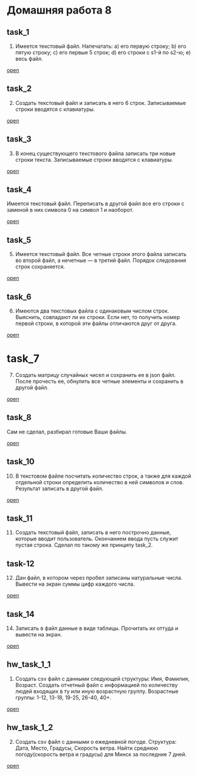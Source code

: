 # Домашняя работа 8

## task_1

1. Имеется текстовый файл. Напечатать:
a) его первую строку;
b) его пятую строку;
c) его первые 5 строк;
d) его строки с s1-й по s2-ю;
e) весь файл.

[open](https://github.com/RuslanZaremba/RuslanZaremba/blob/master/homework8/task_1.py)

## task_2

2. Создать текстовый файл и записать в него 6 строк. 
Записываемые строки вводятся с клавиатуры.

[open](https://github.com/RuslanZaremba/RuslanZaremba/blob/master/homework8/task_2.py)

## task_3

3. В конец существующего текстового файла записать три новые строки текста.
Записываемые строки вводятся с клавиатуры.

[open](https://github.com/RuslanZaremba/RuslanZaremba/blob/master/homework8/task_3.py)

## task_4

Имеется текстовый файл. Переписать в другой файл все его строки с 
заменой в них символа 0 на символ 1 и наоборот.

[open](https://github.com/RuslanZaremba/RuslanZaremba/blob/master/homework8/task_4.py)

## task_5

5. Имеется текстовый файл. Все четные строки этого файла записать во второй файл, 
а нечетные — в третий файл. Порядок следования строк сохраняется.

[open](https://github.com/RuslanZaremba/RuslanZaremba/blob/master/homework8/task_5.py)

## task_6

6. Имеются два текстовых файла с одинаковым числом строк. Выяснить, 
совпадают ли их строки. Если нет, 
то получить номер первой строки, в которой эти файлы отличаются друг от друга.

[open](https://github.com/RuslanZaremba/RuslanZaremba/blob/master/homework8/task_6.py)

# task_7

7. Создать матрицу случайных чисел и сохранить ее в json файл. 
После прочесть ее, обнулить все четные элементы и сохранить в другой файл.

[open](https://github.com/RuslanZaremba/RuslanZaremba/blob/master/homework8/task_7.py)

## task_8
Сам не сделал, разбирал готовые Ваши файлы.

[open](https://github.com/RuslanZaremba/RuslanZaremba/tree/master/homework8/task8)

## task_10

10. В текстовом файле посчитать количество строк, а также для каждой отдельной строки определить количество в ней символов и слов. 
Результат записать в другой файл.

[open](https://github.com/RuslanZaremba/RuslanZaremba/blob/master/homework8/task_10.py)

## task_11

11. Создать текстовый файл, записать в него построчно данные, 
которые вводит пользователь. 
Окончанием ввода пусть служит пустая строка.
Сделал по такому же принципу task_2.

## task-12

12. Дан файл, в котором через пробел записаны натуральные числа. 
Вывести на экран суммы цифр каждого числа.

[open](https://github.com/RuslanZaremba/RuslanZaremba/blob/master/homework8/task_12.py)

## task_14

14. Записать в файл данные в виде таблицы. Прочитать их оттуда и вывести на экран.

[open](https://github.com/RuslanZaremba/RuslanZaremba/blob/master/homework8/task_14.py)

## hw_task_1_1

1. Создать csv файл с данными следующей структуры: 
Имя, Фамилия, Возраст. Создать отчетный файл с информацией по количеству людей 
входящих в ту или иную возрастную группу. Возрастные группы: 
1-12, 13-18, 19-25, 26-40, 40+. 

[open]()

## hw_task_1_2

2. Создать csv файл с данными о ежедневной погоде. Структура:  
Дата, Место, Градусы, Скорость ветра. 
Найти среднюю погоду(скорость ветра и градусы) для Минск за последние 7 дней.

[open]()